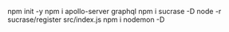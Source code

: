 npm init -y
npm i apollo-server graphql
npm i sucrase -D
node -r sucrase/register src/index.js
npm i nodemon -D
